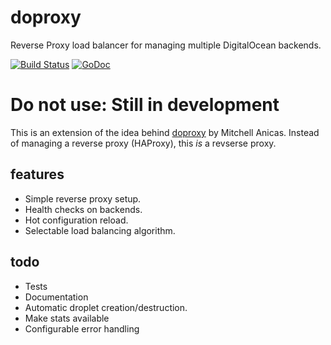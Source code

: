 # doproxy
Reverse Proxy load balancer for managing multiple DigitalOcean backends.

[![Build Status](https://travis-ci.org/klauspost/doproxy.svg?branch=master)](https://travis-ci.org/klauspost/doproxy)
[![GoDoc][1]][2]

[1]: https://godoc.org/github.com/klauspost/doproxy/server?status.svg
[2]: https://godoc.org/github.com/klauspost/doproxy/server

# Do not use: Still in development

This is an extension of the idea behind [doproxy](https://github.com/thisismitch/doproxy) by Mitchell Anicas. Instead of managing a reverse proxy (HAProxy), this *is* a revserse proxy.

## features
* Simple reverse proxy setup.
* Health checks on backends.
* Hot configuration reload.
* Selectable load balancing algorithm.
 
## todo 
* Tests
* Documentation
* Automatic droplet creation/destruction. 
* Make stats available
* Configurable error handling
